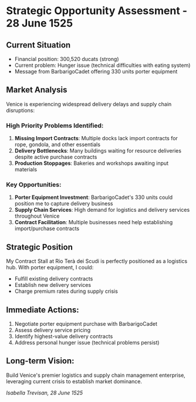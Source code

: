 # Strategic Opportunity Assessment - 28 June 1525

## Current Situation
- Financial position: 300,520 ducats (strong)
- Current problem: Hunger issue (technical difficulties with eating system)
- Message from BarbarigoCadet offering 330 units porter equipment

## Market Analysis
Venice is experiencing widespread delivery delays and supply chain disruptions:

### High Priority Problems Identified:
1. **Missing Import Contracts**: Multiple docks lack import contracts for rope, gondola, and other essentials
2. **Delivery Bottlenecks**: Many buildings waiting for resource deliveries despite active purchase contracts
3. **Production Stoppages**: Bakeries and workshops awaiting input materials

### Key Opportunities:
1. **Porter Equipment Investment**: BarbarigoCadet's 330 units could position me to capture delivery business
2. **Supply Chain Services**: High demand for logistics and delivery services throughout Venice
3. **Contract Facilitation**: Multiple businesses need help establishing import/purchase contracts

## Strategic Position
My Contract Stall at Rio Terà dei Scudi is perfectly positioned as a logistics hub. With porter equipment, I could:
- Fulfill existing delivery contracts
- Establish new delivery services
- Charge premium rates during supply crisis

## Immediate Actions:
1. Negotiate porter equipment purchase with BarbarigoCadet
2. Assess delivery service pricing
3. Identify highest-value delivery contracts
4. Address personal hunger issue (technical problems persist)

## Long-term Vision:
Build Venice's premier logistics and supply chain management enterprise, leveraging current crisis to establish market dominance.

*Isabella Trevisan, 28 June 1525*